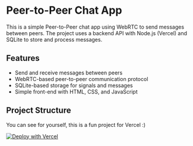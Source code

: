 # Peer-to-Peer Chat App

This is a simple Peer-to-Peer chat app using WebRTC to send messages between peers. The project uses a backend API with Node.js (Vercel) and SQLite to store and process messages.

## Features

- Send and receive messages between peers
- WebRTC-based peer-to-peer communication protocol
- SQLite-based storage for signals and messages
- Simple front-end with HTML, CSS, and JavaScript

## Project Structure
You can see for yourself, this is a fun project for Vercel :)

[![Deploy with Vercel](https://vercel.com/button)](https://vercel.com/import/project?template=https://github.com/HyperRushNet/chatapp)


